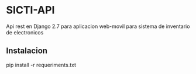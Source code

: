 # SICTI-API
Api rest en Django 2.7 para aplicacion web-movil para sistema de inventario de electronicos

## Instalacion
pip install -r requeriments.txt
